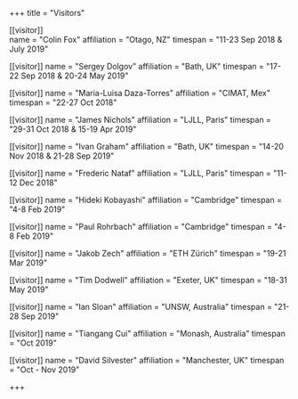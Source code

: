 +++
title = "Visitors"

[[visitor]]  
  name = "Colin Fox"
  affiliation = "Otago, NZ"
  timespan = "11-23 Sep 2018 & July 2019"

[[visitor]]
  name = "Sergey Dolgov"
  affiliation = "Bath, UK"
  timespan = "17-22 Sep 2018 & 20-24 May 2019"

[[visitor]]
  name = "Maria-Luisa Daza-Torres"
  affiliation = "CIMAT, Mex"
  timespan = "22-27 Oct 2018"

[[visitor]]
  name = "James Nichols"
  affiliation = "LJLL, Paris"
  timespan = "29-31 Oct 2018 & 15-19 Apr 2019"

[[visitor]]
  name = "Ivan Graham"
  affiliation = "Bath, UK"
  timespan = "14-20 Nov 2018 & 21-28 Sep 2019"

[[visitor]]
  name = "Frederic Nataf"
  affiliation = "LJLL, Paris"
  timespan = "11-12 Dec 2018"

[[visitor]]
  name = "Hideki Kobayashi"
  affiliation = "Cambridge"
  timespan = "4-8 Feb 2019"

[[visitor]]
  name = "Paul Rohrbach"
  affiliation = "Cambridge"
  timespan = "4-8 Feb 2019"

[[visitor]]
  name = "Jakob Zech"
  affiliation = "ETH Zürich"
  timespan = "19-21 Mar 2019"

[[visitor]]
  name = "Tim Dodwell"
  affiliation = "Exeter, UK"
  timespan = "18-31 May 2019"

[[visitor]]
  name = "Ian Sloan"
  affiliation = "UNSW, Australia"
  timespan = "21-28 Sep 2019"

[[visitor]]
  name = "Tiangang Cui"
  affiliation = "Monash, Australia"
  timespan = "Oct 2019"

[[visitor]]
  name = "David Silvester"
  affiliation = "Manchester, UK"
  timespan = "Oct - Nov 2019"


+++